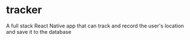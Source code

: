 # tracker
A full stack React Native app that can track and record the user's location and save it to the database
